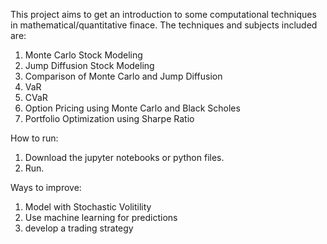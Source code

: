 This project aims to get an introduction to some computational techniques in mathematical/quantitative finace. 
The techniques and subjects included are:
1) Monte Carlo Stock Modeling
2) Jump Diffusion Stock Modeling
3) Comparison of Monte Carlo and Jump Diffusion
4) VaR
5) CVaR
6) Option Pricing using Monte Carlo and Black Scholes
7) Portfolio Optimization using Sharpe Ratio

How to run: 
1) Download the jupyter notebooks or python files.
2) Run.


Ways to improve:
1) Model with Stochastic Volitility
2) Use machine learning for predictions
3) develop a trading strategy
